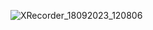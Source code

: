 ![XRecorder_18092023_120806](https://github.com/piku20/PasswordChecker/assets/51356394/268d71a5-e516-481f-8c6f-f161c059afc1)
